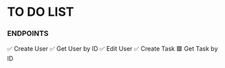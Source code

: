 # TO DO LIST

### ENDPOINTS

✅ Create User
✅ Get User by ID
✅ Edit User
✅ Create Task 
🟥 Get Task by ID